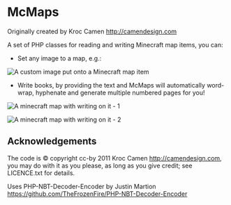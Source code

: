 McMaps
======
Originally created by Kroc Camen <http://camendesign.com>

A set of PHP classes for reading and writing Minecraft map items, you can:

* Set any image to a map, e.g.:

![A custom image put onto a Minecraft map item](http://i.imgur.com/7AuaK.jpg)

* Write books, by providing the text and McMaps will automatically word-wrap, hyphenate and generate multiple numbered pages for you!

![A minecraft map with writing on it - 1](http://i.imgur.com/fl5MY.jpg)

![A minecraft map with writing on it - 2](http://i.imgur.com/RYRUM.jpg)


Acknowledgements
----------------
The code is © copyright cc-by 2011 Kroc Camen <http://camendesign.com>,
you may do with it as you please, as long as you give credit; see LICENCE.txt for details.

Uses PHP-NBT-Decoder-Encoder by Justin Martion <https://github.com/TheFrozenFire/PHP-NBT-Decoder-Encoder>

